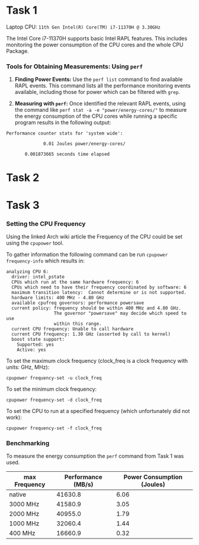 # Task 1

Laptop CPU: `11th Gen Intel(R) Core(TM) i7-11370H @ 3.30GHz`

The Intel Core i7-11370H supports basic Intel RAPL features. This includes monitoring the power consumption of the CPU cores and the whole CPU Package.

### Tools for Obtaining Measurements: Using `perf`

1. **Finding Power Events:** Use the `perf list` command to find available RAPL events. This command lists all the performance monitoring events available, including those for power which can be filtered with `grep`.

2. **Measuring with `perf`:** Once identified the relevant RAPL events, using the command like `perf stat -a -e "power/energy-cores/"` to measure the energy consumption of the CPU cores while running a specific program results in the following output:

```
Performance counter stats for 'system wide':

              0.01 Joules power/energy-cores/

       0.001873665 seconds time elapsed
```

# Task 2

# Task 3

### Setting the CPU Frequency

Using the linked Arch wiki article the Frequency of the CPU could be set using the `cpupower` tool.

To gather information the following command can be run `cpupower frequency-info` which results in:

```
analyzing CPU 6:
  driver: intel_pstate
  CPUs which run at the same hardware frequency: 6
  CPUs which need to have their frequency coordinated by software: 6
  maximum transition latency:  Cannot determine or is not supported.
  hardware limits: 400 MHz - 4.80 GHz
  available cpufreq governors: performance powersave
  current policy: frequency should be within 400 MHz and 4.80 GHz.
                  The governor "powersave" may decide which speed to use
                  within this range.
  current CPU frequency: Unable to call hardware
  current CPU frequency: 1.30 GHz (asserted by call to kernel)
  boost state support:
    Supported: yes
    Active: yes
```

To set the maximum clock frequency (clock_freq is a clock frequency with units: GHz, MHz):

`cpupower frequency-set -u clock_freq`

To set the minimum clock frequency:

`cpupower frequency-set -d clock_freq`

To set the CPU to run at a specified frequency (which unfortunately did not work):

`cpupower frequency-set -f clock_freq`

### Benchmarking

To measure the energy consumption the `perf` command from Task 1 was used.

| max Frequency | Performance (MB/s) | Power Consumption (Joules) |
| ------------- | ------------------ | -------------------------- |
| native        | 41630.8            | 6.06                       |
| 3000 MHz      | 41580.9            | 3.05                       |
| 2000 MHz      | 40955.0            | 1.79                       |
| 1000 MHz      | 32060.4            | 1.44                       |
| 400 MHz       | 16660.9            | 0.32                       |

